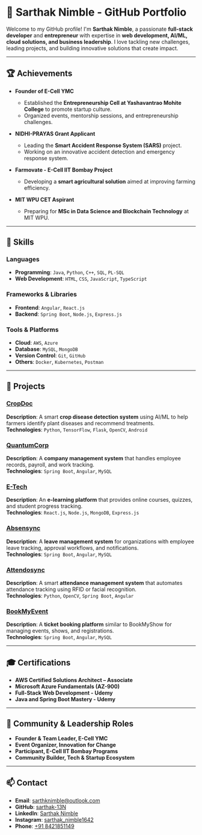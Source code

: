 # 💼 Sarthak Nimble - GitHub Portfolio  

Welcome to my GitHub profile! I'm **Sarthak Nimble**, a passionate **full-stack developer** and **entrepreneur** with expertise in **web development, AI/ML, cloud solutions, and business leadership**. I love tackling new challenges, leading projects, and building innovative solutions that create impact.  

---

## 🏆 Achievements  

- **Founder of E-Cell YMC**  
  - Established the **Entrepreneurship Cell at Yashavantrao Mohite College** to promote startup culture.  
  - Organized events, mentorship sessions, and entrepreneurship challenges.  

- **NIDHI-PRAYAS Grant Applicant**  
  - Leading the **Smart Accident Response System (SARS)** project.  
  - Working on an innovative accident detection and emergency response system.  

- **Farmovate - E-Cell IIT Bombay Project**  
  - Developing a **smart agricultural solution** aimed at improving farming efficiency.  

- **MIT WPU CET Aspirant**  
  - Preparing for **MSc in Data Science and Blockchain Technology** at MIT WPU.  

---

## 🔧 Skills  

### Languages  
- **Programming**: `Java`, `Python`, `C++`, `SQL`, `PL-SQL`  
- **Web Development**: `HTML`, `CSS`, `JavaScript`, `TypeScript`  

### Frameworks & Libraries  
- **Frontend**: `Angular`, `React.js`  
- **Backend**: `Spring Boot`, `Node.js`, `Express.js`  

### Tools & Platforms  
- **Cloud**: `AWS`, `Azure`  
- **Database**: `MySQL`, `MongoDB`  
- **Version Control**: `Git`, `GitHub`  
- **Others**: `Docker`, `Kubernetes`, `Postman`  

---

## 🌟 Projects  

### [CropDoc](https://github.com/sarthak-13N/CropDoc)  
**Description**: A smart **crop disease detection system** using AI/ML to help farmers identify plant diseases and recommend treatments.  
**Technologies**: `Python`, `TensorFlow`, `Flask`, `OpenCV`, `Android`  

### [QuantumCorp](https://github.com/sarthak-13N/QuantumCorp)  
**Description**: A **company management system** that handles employee records, payroll, and work tracking.  
**Technologies**: `Spring Boot`, `Angular`, `MySQL`  

### [E-Tech](https://github.com/sarthak-13N/E-Tech)  
**Description**: An **e-learning platform** that provides online courses, quizzes, and student progress tracking.  
**Technologies**: `React.js`, `Node.js`, `MongoDB`, `Express.js`  

### [Absensync](https://github.com/sarthak-13N/Absensync)  
**Description**: A **leave management system** for organizations with employee leave tracking, approval workflows, and notifications.  
**Technologies**: `Spring Boot`, `Angular`, `MySQL`  

### [Attendosync](https://github.com/sarthak-13N/Attendosync)  
**Description**: A smart **attendance management system** that automates attendance tracking using RFID or facial recognition.  
**Technologies**: `Python`, `OpenCV`, `Spring Boot`, `Angular`  

### [BookMyEvent](https://github.com/sarthak-13N/BookMyEvent)  
**Description**: A **ticket booking platform** similar to BookMyShow for managing events, shows, and registrations.  
**Technologies**: `Spring Boot`, `Angular`, `MySQL`  

---

## 🎓 Certifications  

- **AWS Certified Solutions Architect – Associate**  
- **Microsoft Azure Fundamentals (AZ-900)**  
- **Full-Stack Web Development - Udemy**  
- **Java and Spring Boot Mastery - Udemy**  

---

## 📢 Community & Leadership Roles  

- **Founder & Team Leader, E-Cell YMC**  
- **Event Organizer, Innovation for Change**  
- **Participant, E-Cell IIT Bombay Programs**  
- **Community Builder, Tech & Startup Ecosystem**  

---

## 📫 Contact  

- **Email**: [sarthknimble@outlook.com](mailto:sarthknimble@outlook.com)  
- **GitHub**: [sarthak-13N](https://github.com/sarthak-13N)  
- **LinkedIn**: [Sarthak Nimble](https://www.linkedin.com/in/sarthak-nimble1642)  
- **Instagram**: [sarthak_nimble1642](https://www.instagram.com/sarthak_nimble1642)  
- **Phone**: [+91 8421851149](tel:+918421851149)  
